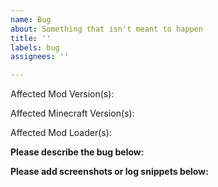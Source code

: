 ```yaml
---
name: Bug
about: Something that isn't meant to happen
title: ''
labels: bug
assignees: ''

---
```


Affected Mod Version(s):

Affected Minecraft Version(s):

Affected Mod Loader(s):

**Please describe the bug below:**



**Please add screenshots or log snippets below:**
